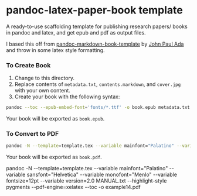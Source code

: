 # pandoc-latex-paper-book template
A ready-to-use scaffolding template for publishing research papers/ books in pandoc and latex, and get epub and pdf as output files.

I based this off from [pandoc-markdown-book-template](https://github.com/johnpaulada/pandoc-markdown-book-template) by [John Paul Ada](https://github.com/johnpaulada) and throw in some latex style formatting.

### To Create Book
1. Change to this directory.
2. Replace contents of `metadata.txt`, `contents.markdown`, and `cover.jpg` with your own content.
3. Create your book with the following syntax:
```bash
pandoc --toc --epub-embed-font='fonts/*.ttf' -o book.epub metadata.txt contents.markdown
```


Your book will be exported as `book.epub`.

### To Convert to PDF

```bash
pandoc -N --template=template.tex --variable mainfont="Palatino" --variable sansfont="Helvetica" --variable monofont="Menlo" --variable fontsize=12pt --highlight-style my.theme --variable version=2.0 contents.markdown --pdf-engine=xelatex --toc -o book.pdf
```

Your book will be exported as `book.pdf`.


pandoc -N --template=template.tex --variable mainfont="Palatino" --variable sansfont="Helvetica" --variable monofont="Menlo" --variable fontsize=12pt --variable version=2.0 MANUAL.txt --highlight-style pygments --pdf-engine=xelatex --toc -o example14.pdf